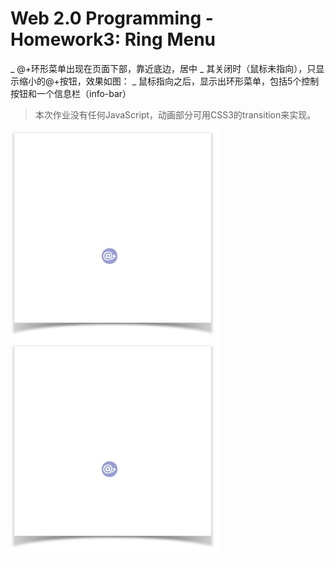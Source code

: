 # Web 2.0 Programming - Homework3: Ring Menu

_ @+环形菜单出现在页面下部，靠近底边，居中
_ 其关闭时（鼠标未指向），只显示缩小的@+按钮，效果如图：
_ 鼠标指向之后，显示出环形菜单，包括5个控制按钮和一个信息栏（info-bar）

>本次作业没有任何JavaScript，动画部分可用CSS3的transition来实现。

![](https://github.com/baoanj/Web-2.0-Programming/blob/master/Homework-3-Ring%20Menu/assets/images/effect1.jpg)
![](https://github.com/baoanj/Web-2.0-Programming/blob/master/Homework-3-Ring%20Menu/assets/images/effect1.jpg)
